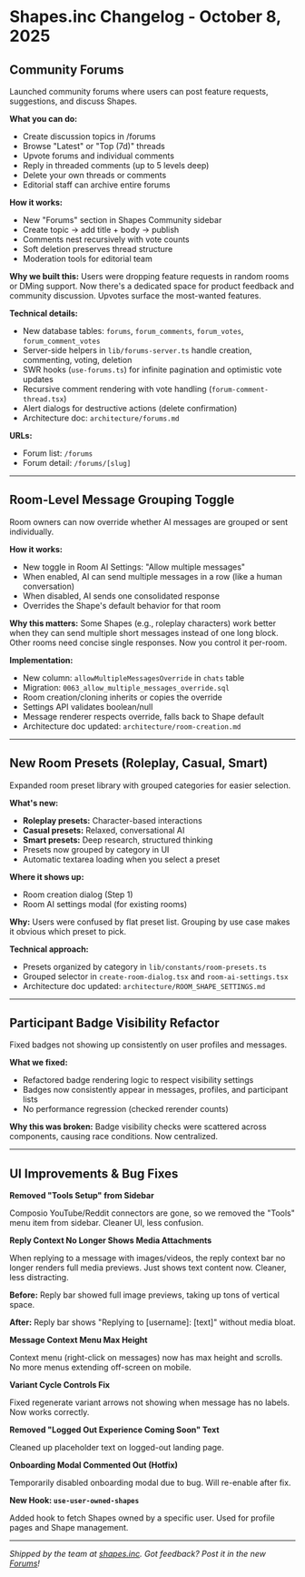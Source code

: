 # Shapes.inc Changelog - October 8, 2025

## Community Forums

Launched community forums where users can post feature requests, suggestions, and discuss Shapes.

**What you can do:**
- Create discussion topics in /forums
- Browse "Latest" or "Top (7d)" threads
- Upvote forums and individual comments
- Reply in threaded comments (up to 5 levels deep)
- Delete your own threads or comments
- Editorial staff can archive entire forums

**How it works:**
- New "Forums" section in Shapes Community sidebar
- Create topic → add title + body → publish
- Comments nest recursively with vote counts
- Soft deletion preserves thread structure
- Moderation tools for editorial team

**Why we built this:**
Users were dropping feature requests in random rooms or DMing support. Now there's a dedicated space for product feedback and community discussion. Upvotes surface the most-wanted features.

**Technical details:**
- New database tables: `forums`, `forum_comments`, `forum_votes`, `forum_comment_votes`
- Server-side helpers in `lib/forums-server.ts` handle creation, commenting, voting, deletion
- SWR hooks (`use-forums.ts`) for infinite pagination and optimistic vote updates
- Recursive comment rendering with vote handling (`forum-comment-thread.tsx`)
- Alert dialogs for destructive actions (delete confirmation)
- Architecture doc: `architecture/forums.md`

**URLs:**
- Forum list: `/forums`
- Forum detail: `/forums/[slug]`

---

## Room-Level Message Grouping Toggle

Room owners can now override whether AI messages are grouped or sent individually.

**How it works:**
- New toggle in Room AI Settings: "Allow multiple messages"
- When enabled, AI can send multiple messages in a row (like a human conversation)
- When disabled, AI sends one consolidated response
- Overrides the Shape's default behavior for that room

**Why this matters:**
Some Shapes (e.g., roleplay characters) work better when they can send multiple short messages instead of one long block. Other rooms need concise single responses. Now you control it per-room.

**Implementation:**
- New column: `allowMultipleMessagesOverride` in `chats` table
- Migration: `0063_allow_multiple_messages_override.sql`
- Room creation/cloning inherits or copies the override
- Settings API validates boolean/null
- Message renderer respects override, falls back to Shape default
- Architecture doc updated: `architecture/room-creation.md`

---

## New Room Presets (Roleplay, Casual, Smart)

Expanded room preset library with grouped categories for easier selection.

**What's new:**
- **Roleplay presets:** Character-based interactions
- **Casual presets:** Relaxed, conversational AI
- **Smart presets:** Deep research, structured thinking
- Presets now grouped by category in UI
- Automatic textarea loading when you select a preset

**Where it shows up:**
- Room creation dialog (Step 1)
- Room AI settings modal (for existing rooms)

**Why:**
Users were confused by flat preset list. Grouping by use case makes it obvious which preset to pick.

**Technical approach:**
- Presets organized by category in `lib/constants/room-presets.ts`
- Grouped selector in `create-room-dialog.tsx` and `room-ai-settings.tsx`
- Architecture doc updated: `architecture/ROOM_SHAPE_SETTINGS.md`

---

## Participant Badge Visibility Refactor

Fixed badges not showing up consistently on user profiles and messages.

**What we fixed:**
- Refactored badge rendering logic to respect visibility settings
- Badges now consistently appear in messages, profiles, and participant lists
- No performance regression (checked rerender counts)

**Why this was broken:**
Badge visibility checks were scattered across components, causing race conditions. Now centralized.

---

## UI Improvements & Bug Fixes

**Removed "Tools Setup" from Sidebar**

Composio YouTube/Reddit connectors are gone, so we removed the "Tools" menu item from sidebar. Cleaner UI, less confusion.

**Reply Context No Longer Shows Media Attachments**

When replying to a message with images/videos, the reply context bar no longer renders full media previews. Just shows text content now. Cleaner, less distracting.

**Before:**
Reply bar showed full image previews, taking up tons of vertical space.

**After:**
Reply bar shows "Replying to [username]: [text]" without media bloat.

**Message Context Menu Max Height**

Context menu (right-click on messages) now has max height and scrolls. No more menus extending off-screen on mobile.

**Variant Cycle Controls Fix**

Fixed regenerate variant arrows not showing when message has no labels. Now works correctly.

**Removed "Logged Out Experience Coming Soon" Text**

Cleaned up placeholder text on logged-out landing page.

**Onboarding Modal Commented Out (Hotfix)**

Temporarily disabled onboarding modal due to bug. Will re-enable after fix.

**New Hook: `use-user-owned-shapes`**

Added hook to fetch Shapes owned by a specific user. Used for profile pages and Shape management.

---

*Shipped by the team at [shapes.inc](http://shapes.inc). Got feedback? Post it in the new [Forums](/forums)!*